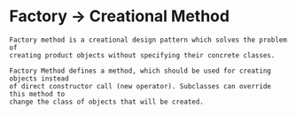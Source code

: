 # Factory -> Creational Method

    Factory method is a creational design pattern which solves the problem of 
    creating product objects without specifying their concrete classes.

    Factory Method defines a method, which should be used for creating objects instead 
    of direct constructor call (new operator). Subclasses can override this method to 
    change the class of objects that will be created.
